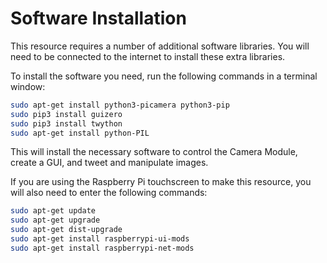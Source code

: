 # Software Installation
This resource requires a number of additional software libraries. You will need to be connected to the internet to install these extra libraries.

To install the software you need, run the following commands in a terminal window:

```bash
sudo apt-get install python3-picamera python3-pip
sudo pip3 install guizero
sudo pip3 install twython
sudo apt-get install python-PIL
```

This will install the necessary software to control the Camera Module, create a GUI, and tweet and manipulate images.

If you are using the Raspberry Pi touchscreen to make this resource, you will also need to enter the following commands:

```bash
sudo apt-get update
sudo apt-get upgrade
sudo apt-get dist-upgrade
sudo apt-get install raspberrypi-ui-mods
sudo apt-get install raspberrypi-net-mods
```
